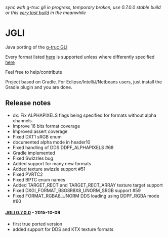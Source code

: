 *sync with g-truc gli in progress, temporary broken, use 0.7.0.0 stable build or this [very last build](https://drive.google.com/file/d/0B6tV4PM370eSOWJhQW5DZ2pJQ2M/view?usp=sharing) in the meanwhile*

# JGLI

Java porting of the [g-truc GLI](https://github.com/g-truc/gli)

Every format listed [here](https://github.com/elect86/jgli/blob/master/Jgli/src/jgli/Format.java#L15) is supported unless where differently specified [here](https://github.com/elect86/jgli/blob/master/Jgli/src/test/Main.java#L107-L281)

Feel free to help/contribute

Project based on Gradle. For Eclipse/IntelliJ/Netbeans users, just install the Gradle plugin and you are done.

## Release notes

- dx: Fix ALPHAPIXELS flags being specified for formats without alpha channels.
- Improve 16 bits format coverage 
- Improved assert coverage
- Fixed DXT1 sRGB enum 
- documented alpha mode in header10
- Fixed handling of DDS DDPF_ALPHAPIXELS #68 
- Gradle implemented
- Fixed Swizzles bug
- Added support for many new formats
- Added texture swizzle support #51
- Fixed PVRTC2
- Fixed BPTC enum names
- Added TARGET_RECT and TARGET_RECT_ARRAY texture target support
- Fixed DXGI_FORMAT_B8G8R8X8_UNORM_SRGB support #59
- Fixed FORMAT_RGBA8_UNORM DDS loading using DDPF_RGBA mode #60

#### [JGLI 0.7.0.0](https://github.com/elect86/jgli/releases/tag/0.7.0.0) - 2015-10-09

- first true ported version 
- added support for DDS and KTX texture formats

